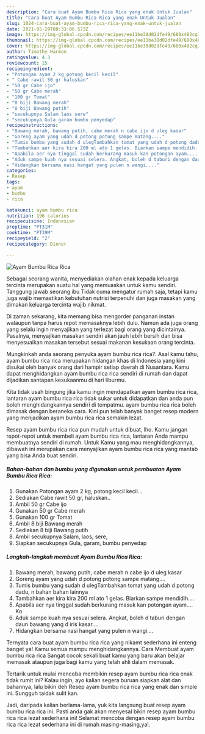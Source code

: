 ```yaml
---
description: "Cara buat Ayam Bumbu Rica Rica yang enak Untuk Jualan"
title: "Cara buat Ayam Bumbu Rica Rica yang enak Untuk Jualan"
slug: 1024-cara-buat-ayam-bumbu-rica-rica-yang-enak-untuk-jualan
date: 2021-05-29T08:33:06.573Z
image: https://img-global.cpcdn.com/recipes/ee11be38d02dfe49/680x482cq70/ayam-bumbu-rica-rica-foto-resep-utama.jpg
thumbnail: https://img-global.cpcdn.com/recipes/ee11be38d02dfe49/680x482cq70/ayam-bumbu-rica-rica-foto-resep-utama.jpg
cover: https://img-global.cpcdn.com/recipes/ee11be38d02dfe49/680x482cq70/ayam-bumbu-rica-rica-foto-resep-utama.jpg
author: Timothy Harmon
ratingvalue: 4.3
reviewcount: 15
recipeingredient:
- "Potongan ayam 2 kg potong kecil kecil"
- " Cabe rawit 50 gr haluskan"
- "50 gr Cabe ijo"
- "50 gr Cabe merah"
- "100 gr Tomat"
- "8 biji Bawang merah"
- "8 biji Bawang putih"
- "secukupnya Salam laos sere"
- "secukupnya Gula garam bumbu penyedap"
recipeinstructions:
- "Bawang merah, bawang putih, cabe merah n cabe ijo d uleg kasar"
- "Goreng ayam yang udah d potong potong sampe matang...."
- "Tumis bumbu yang sudah d ulegTambahkan tomat yang udah d potong dadu, n bahan bahan lainnya"
- "Tambahkan aer kira kira 200 ml ato 1 gelas. Biarkan sampe mendidih...."
- "Apabila aer nya tinggal sudah berkurang masuk kan potongan ayam.... Ko"
- "Aduk sampe kuah nya sesuai selera. Angkat, boleh d taburi dengan daun bawang yang d iris kasar...."
- "Hidangkan bersama nasi hangat yang pulen n wangi...."
categories:
- Resep
tags:
- ayam
- bumbu
- rica

katakunci: ayam bumbu rica 
nutrition: 196 calories
recipecuisine: Indonesian
preptime: "PT31M"
cooktime: "PT39M"
recipeyield: "2"
recipecategory: Dinner

---
```



![Ayam Bumbu Rica Rica](https://img-global.cpcdn.com/recipes/ee11be38d02dfe49/680x482cq70/ayam-bumbu-rica-rica-foto-resep-utama.jpg)

Sebagai seorang wanita, menyediakan olahan enak kepada keluarga tercinta merupakan suatu hal yang memuaskan untuk kamu sendiri. Tanggung jawab seorang ibu Tidak cuma mengatur rumah saja, tetapi kamu juga wajib memastikan kebutuhan nutrisi terpenuhi dan juga masakan yang dimakan keluarga tercinta wajib nikmat.

Di zaman  sekarang, kita memang bisa mengorder panganan instan walaupun tanpa harus repot memasaknya lebih dulu. Namun ada juga orang yang selalu ingin menyajikan yang terlezat bagi orang yang dicintainya. Pasalnya, menyajikan masakan sendiri akan jauh lebih bersih dan bisa menyesuaikan masakan tersebut sesuai makanan kesukaan orang tercinta. 



Mungkinkah anda seorang penyuka ayam bumbu rica rica?. Asal kamu tahu, ayam bumbu rica rica merupakan hidangan khas di Indonesia yang kini disukai oleh banyak orang dari hampir setiap daerah di Nusantara. Kamu dapat menghidangkan ayam bumbu rica rica sendiri di rumah dan dapat dijadikan santapan kesukaanmu di hari liburmu.

Kita tidak usah bingung jika kamu ingin mendapatkan ayam bumbu rica rica, lantaran ayam bumbu rica rica tidak sukar untuk didapatkan dan anda pun boleh menghidangkannya sendiri di tempatmu. ayam bumbu rica rica boleh dimasak dengan beraneka cara. Kini pun telah banyak banget resep modern yang menjadikan ayam bumbu rica rica semakin lezat.

Resep ayam bumbu rica rica pun mudah untuk dibuat, lho. Kamu jangan repot-repot untuk membeli ayam bumbu rica rica, lantaran Anda mampu membuatnya sendiri di rumah. Untuk Kamu yang mau menghidangkannya, dibawah ini merupakan cara menyajikan ayam bumbu rica rica yang mantab yang bisa Anda buat sendiri.

<!--inarticleads1-->

##### Bahan-bahan dan bumbu yang digunakan untuk pembuatan Ayam Bumbu Rica Rica:

1. Gunakan Potongan ayam 2 kg, potong kecil kecil...
1. Sediakan  Cabe rawit 50 gr, haluskan..
1. Ambil 50 gr Cabe ijo
1. Gunakan 50 gr Cabe merah
1. Gunakan 100 gr Tomat
1. Ambil 8 biji Bawang merah
1. Sediakan 8 biji Bawang putih
1. Ambil secukupnya Salam, laos, sere,
1. Siapkan secukupnya Gula, garam, bumbu penyedap




<!--inarticleads2-->

##### Langkah-langkah membuat Ayam Bumbu Rica Rica:

1. Bawang merah, bawang putih, cabe merah n cabe ijo d uleg kasar
1. Goreng ayam yang udah d potong potong sampe matang....
1. Tumis bumbu yang sudah d ulegTambahkan tomat yang udah d potong dadu, n bahan bahan lainnya
1. Tambahkan aer kira kira 200 ml ato 1 gelas. Biarkan sampe mendidih....
1. Apabila aer nya tinggal sudah berkurang masuk kan potongan ayam.... Ko
1. Aduk sampe kuah nya sesuai selera. Angkat, boleh d taburi dengan daun bawang yang d iris kasar....
1. Hidangkan bersama nasi hangat yang pulen n wangi....




Ternyata cara buat ayam bumbu rica rica yang nikamt sederhana ini enteng banget ya! Kamu semua mampu menghidangkannya. Cara Membuat ayam bumbu rica rica Sangat cocok sekali buat kamu yang baru akan belajar memasak ataupun juga bagi kamu yang telah ahli dalam memasak.

Tertarik untuk mulai mencoba membikin resep ayam bumbu rica rica enak tidak rumit ini? Kalau ingin, ayo kalian segera buruan siapkan alat dan bahannya, lalu bikin deh Resep ayam bumbu rica rica yang enak dan simple ini. Sungguh taidak sulit kan. 

Jadi, daripada kalian berlama-lama, yuk kita langsung buat resep ayam bumbu rica rica ini. Pasti anda gak akan menyesal bikin resep ayam bumbu rica rica lezat sederhana ini! Selamat mencoba dengan resep ayam bumbu rica rica lezat sederhana ini di rumah masing-masing,ya!.

